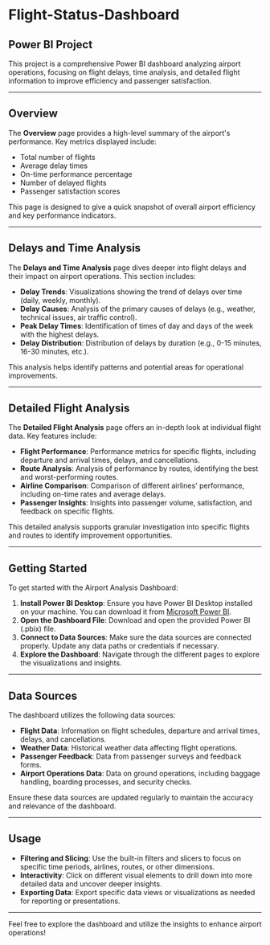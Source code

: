 # Flight-Status-Dashboard
## Power BI Project

This project is a comprehensive Power BI dashboard analyzing airport operations, focusing on flight delays, time analysis, and detailed flight information to improve efficiency and passenger satisfaction.

---

## Overview

The **Overview** page provides a high-level summary of the airport's performance. Key metrics displayed include:

- Total number of flights
- Average delay times
- On-time performance percentage
- Number of delayed flights
- Passenger satisfaction scores

This page is designed to give a quick snapshot of overall airport efficiency and key performance indicators.

---

## Delays and Time Analysis

The **Delays and Time Analysis** page dives deeper into flight delays and their impact on airport operations. This section includes:

- **Delay Trends**: Visualizations showing the trend of delays over time (daily, weekly, monthly).
- **Delay Causes**: Analysis of the primary causes of delays (e.g., weather, technical issues, air traffic control).
- **Peak Delay Times**: Identification of times of day and days of the week with the highest delays.
- **Delay Distribution**: Distribution of delays by duration (e.g., 0-15 minutes, 16-30 minutes, etc.).

This analysis helps identify patterns and potential areas for operational improvements.

---

## Detailed Flight Analysis

The **Detailed Flight Analysis** page offers an in-depth look at individual flight data. Key features include:

- **Flight Performance**: Performance metrics for specific flights, including departure and arrival times, delays, and cancellations.
- **Route Analysis**: Analysis of performance by routes, identifying the best and worst-performing routes.
- **Airline Comparison**: Comparison of different airlines' performance, including on-time rates and average delays.
- **Passenger Insights**: Insights into passenger volume, satisfaction, and feedback on specific flights.

This detailed analysis supports granular investigation into specific flights and routes to identify improvement opportunities.

---

## Getting Started

To get started with the Airport Analysis Dashboard:

1. **Install Power BI Desktop**: Ensure you have Power BI Desktop installed on your machine. You can download it from [Microsoft Power BI](https://powerbi.microsoft.com/downloads/).
2. **Open the Dashboard File**: Download and open the provided Power BI (.pbix) file.
3. **Connect to Data Sources**: Make sure the data sources are connected properly. Update any data paths or credentials if necessary.
4. **Explore the Dashboard**: Navigate through the different pages to explore the visualizations and insights.

---

## Data Sources

The dashboard utilizes the following data sources:

- **Flight Data**: Information on flight schedules, departure and arrival times, delays, and cancellations.
- **Weather Data**: Historical weather data affecting flight operations.
- **Passenger Feedback**: Data from passenger surveys and feedback forms.
- **Airport Operations Data**: Data on ground operations, including baggage handling, boarding processes, and security checks.

Ensure these data sources are updated regularly to maintain the accuracy and relevance of the dashboard.

---

## Usage

- **Filtering and Slicing**: Use the built-in filters and slicers to focus on specific time periods, airlines, routes, or other dimensions.
- **Interactivity**: Click on different visual elements to drill down into more detailed data and uncover deeper insights.
- **Exporting Data**: Export specific data views or visualizations as needed for reporting or presentations.

---

Feel free to explore the dashboard and utilize the insights to enhance airport operations!
